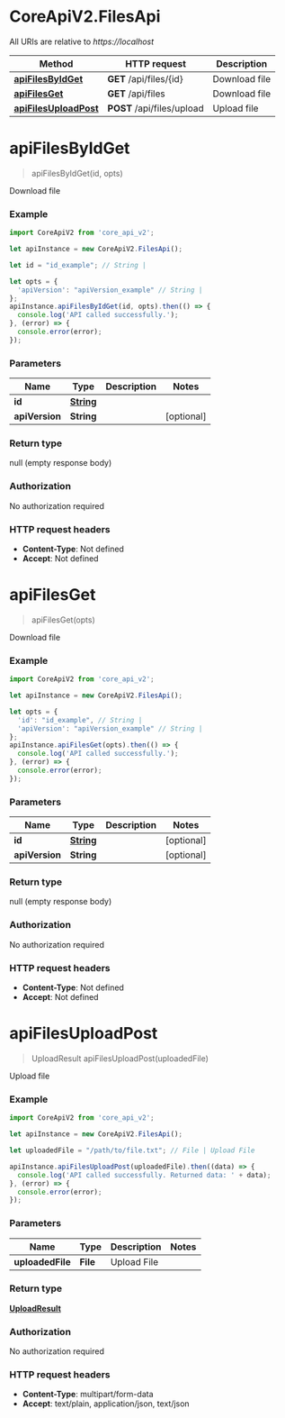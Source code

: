 # CoreApiV2.FilesApi

All URIs are relative to *https://localhost*

Method | HTTP request | Description
------------- | ------------- | -------------
[**apiFilesByIdGet**](FilesApi.md#apiFilesByIdGet) | **GET** /api/files/{id} | Download file
[**apiFilesGet**](FilesApi.md#apiFilesGet) | **GET** /api/files | Download file
[**apiFilesUploadPost**](FilesApi.md#apiFilesUploadPost) | **POST** /api/files/upload | Upload file


<a name="apiFilesByIdGet"></a>
# **apiFilesByIdGet**
> apiFilesByIdGet(id, opts)

Download file

### Example
```javascript
import CoreApiV2 from 'core_api_v2';

let apiInstance = new CoreApiV2.FilesApi();

let id = "id_example"; // String | 

let opts = { 
  'apiVersion': "apiVersion_example" // String | 
};
apiInstance.apiFilesByIdGet(id, opts).then(() => {
  console.log('API called successfully.');
}, (error) => {
  console.error(error);
});

```

### Parameters

Name | Type | Description  | Notes
------------- | ------------- | ------------- | -------------
 **id** | [**String**](.md)|  | 
 **apiVersion** | **String**|  | [optional] 

### Return type

null (empty response body)

### Authorization

No authorization required

### HTTP request headers

 - **Content-Type**: Not defined
 - **Accept**: Not defined

<a name="apiFilesGet"></a>
# **apiFilesGet**
> apiFilesGet(opts)

Download file

### Example
```javascript
import CoreApiV2 from 'core_api_v2';

let apiInstance = new CoreApiV2.FilesApi();

let opts = { 
  'id': "id_example", // String | 
  'apiVersion': "apiVersion_example" // String | 
};
apiInstance.apiFilesGet(opts).then(() => {
  console.log('API called successfully.');
}, (error) => {
  console.error(error);
});

```

### Parameters

Name | Type | Description  | Notes
------------- | ------------- | ------------- | -------------
 **id** | [**String**](.md)|  | [optional] 
 **apiVersion** | **String**|  | [optional] 

### Return type

null (empty response body)

### Authorization

No authorization required

### HTTP request headers

 - **Content-Type**: Not defined
 - **Accept**: Not defined

<a name="apiFilesUploadPost"></a>
# **apiFilesUploadPost**
> UploadResult apiFilesUploadPost(uploadedFile)

Upload file

### Example
```javascript
import CoreApiV2 from 'core_api_v2';

let apiInstance = new CoreApiV2.FilesApi();

let uploadedFile = "/path/to/file.txt"; // File | Upload File

apiInstance.apiFilesUploadPost(uploadedFile).then((data) => {
  console.log('API called successfully. Returned data: ' + data);
}, (error) => {
  console.error(error);
});

```

### Parameters

Name | Type | Description  | Notes
------------- | ------------- | ------------- | -------------
 **uploadedFile** | **File**| Upload File | 

### Return type

[**UploadResult**](UploadResult.md)

### Authorization

No authorization required

### HTTP request headers

 - **Content-Type**: multipart/form-data
 - **Accept**: text/plain, application/json, text/json

